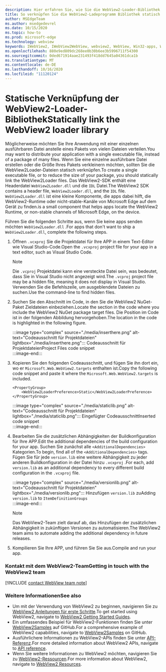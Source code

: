 ```yaml
---
description: Hier erfahren Sie, wie Sie die WebView2-Loader-Bibliothek statisch verknüpfen.
title: So verknüpfen Sie die WebView2-Ladeprogramm Bibliothek statisch
author: MSEdgeTeam
ms.author: msedgedevrel
ms.date: 10/15/2020
ms.topic: how-to
ms.prod: microsoft-edge
ms.technology: webview
keywords: IWebView2, IWebView2WebView, webview2, WebView, Win32-apps, Win32, Edge, ICoreWebView2, ICoreWebView2Host, Browser-Steuerelement, Edge-HTML
ms.openlocfilehash: 880e9ed809dc268ee0b30b6ee3b5996711f54300
ms.sourcegitcommit: 0ded671914aae231493f418dd7645a04361dca1b
ms.translationtype: MT
ms.contentlocale: de-DE
ms.lasthandoff: 10/16/2020
ms.locfileid: "11120124"
---
```

# <span data-ttu-id="6aef2-104">Statische Verknüpfung der WebView2-Loader-Bibliothek</span><span class="sxs-lookup"><span data-stu-id="6aef2-104">Statically link the WebView2 loader library</span></span>  

<span data-ttu-id="6aef2-105">Möglicherweise möchten Sie Ihre Anwendung mit einer einzelnen ausführbaren Datei anstelle eines Pakets von vielen Dateien verteilen.</span><span class="sxs-lookup"><span data-stu-id="6aef2-105">You may want to distribute your application with a single executable file, instead of a package of many files.</span></span> <span data-ttu-id="6aef2-106">Wenn Sie eine einzelne ausführbare Datei erstellen oder die Größe Ihres Pakets verkleinern möchten, sollten Sie die WebView2Loader-Dateien statisch verknüpfen.</span><span class="sxs-lookup"><span data-stu-id="6aef2-106">To create a single executable file, or to reduce the size of your package, you should statically link the WebView2Loader files.</span></span> <span data-ttu-id="6aef2-107">Das WebView2-SDK enthält eine Headerdatei `WebView2Loader.dll` und die `IDL` Datei.</span><span class="sxs-lookup"><span data-stu-id="6aef2-107">The WebView2 SDK contains a header file, `WebView2Loader.dll`, and the `IDL` file.</span></span> `WebView2Loader.dll` <span data-ttu-id="6aef2-108">ist eine kleine Komponente, die apps dabei hilft, die WebView2-Runtime oder nicht-stable-Kanäle von Microsoft Edge auf dem Gerät zu finden.</span><span class="sxs-lookup"><span data-stu-id="6aef2-108">is a small component that helps apps locate the WebView2 Runtime, or non-stable channels of Microsoft Edge, on the device.</span></span>  

<span data-ttu-id="6aef2-109">Führen Sie die folgenden Schritte aus, wenn Sie keine apps senden möchten `WebView2Loader.dll` .</span><span class="sxs-lookup"><span data-stu-id="6aef2-109">For apps that don't want to ship a `WebView2Loader.dll`, complete the following steps.</span></span>  

1.  <span data-ttu-id="6aef2-110">Öffnen `.vcxproj` Sie die Projektdatei für Ihre APP in einem Text-Editor wie Visual Studio-Code.</span><span class="sxs-lookup"><span data-stu-id="6aef2-110">Open the `.vcxproj` project file for your app in a text editor, such as Visual Studio Code.</span></span>  
    
    > [!NOTE]
    > <span data-ttu-id="6aef2-111">Die `.vcproj` Projektdatei kann eine versteckte Datei sein, was bedeutet, dass Sie in Visual Studio nicht angezeigt wird.</span><span class="sxs-lookup"><span data-stu-id="6aef2-111">The `.vcproj` project file may be a hidden file, meaning it does not display in Visual Studio.</span></span>  <span data-ttu-id="6aef2-112">Verwenden Sie die Befehlszeile, um ausgeblendete Dateien zu suchen.</span><span class="sxs-lookup"><span data-stu-id="6aef2-112">Use the command-line to find hidden files.</span></span>  
    
1.  <span data-ttu-id="6aef2-113">Suchen Sie den Abschnitt im Code, in den Sie die WebView2 NuGet-Paket Zieldateien einbeziehen.</span><span class="sxs-lookup"><span data-stu-id="6aef2-113">Locate the section in the code where you include the WebView2 NuGet package target files.</span></span>  <span data-ttu-id="6aef2-114">Die Position im Code ist in der folgenden Abbildung hervorgehoben.</span><span class="sxs-lookup"><span data-stu-id="6aef2-114">The location in the code is highlighted in the following figure.</span></span>  

    :::image type="complex" source="./media/inserthere.png" alt-text="Codeausschnitt für Projektdateien" lightbox="./media/inserthere.png":::
       <span data-ttu-id="6aef2-116">Codeausschnitt für Projektdateien</span><span class="sxs-lookup"><span data-stu-id="6aef2-116">Project Files code snippet</span></span>   
    :::image-end:::  
  
1.  <span data-ttu-id="6aef2-117">Kopieren Sie den folgenden Codeausschnitt, und fügen Sie ihn dort ein, wo er `Microsoft.Web.WebView2.targets` enthalten ist.</span><span class="sxs-lookup"><span data-stu-id="6aef2-117">Copy the following code snippet and paste it where the `Microsoft.Web.WebView2.targets` is included.</span></span>  

    ```xaml
    <PropertyGroup> 
        <WebView2LoaderPreference>Static</WebView2LoaderPreference> 
    </PropertyGroup>
    ```
      
    :::image type="complex" source="./media/staticlib.png" alt-text="Codeausschnitt für Projektdateien" lightbox="./media/staticlib.png":::
       <span data-ttu-id="6aef2-119">Eingefügter Codeausschnitt</span><span class="sxs-lookup"><span data-stu-id="6aef2-119">Inserted code snippet</span></span>  
    :::image-end:::  
    
1.  <span data-ttu-id="6aef2-120">Bearbeiten Sie die zusätzlichen Abhängigkeiten der Buildkonfiguration für Ihre APP.</span><span class="sxs-lookup"><span data-stu-id="6aef2-120">Edit the additional dependencies of the build configuration for your app.</span></span>  <span data-ttu-id="6aef2-121">Suchen Sie zunächst alle `<AdditionalDependencies>` Kategorien.</span><span class="sxs-lookup"><span data-stu-id="6aef2-121">To begin, find all of the `<AdditionalDependencies>` tags.</span></span> <span data-ttu-id="6aef2-122">Fügen Sie für jede `version.lib` eine weitere Abhängigkeit zu jeder anderen Buildkonfiguration in der Datei hinzu `.vcxproj` .</span><span class="sxs-lookup"><span data-stu-id="6aef2-122">For each, add `version.lib` as an additional dependency to every different build configuration in the `.vcxproj` file.</span></span>  
    
    :::image type="complex" source="./media/versionlib.png" alt-text="Codeausschnitt für Projektdateien" lightbox="./media/versionlib.png":::
       <span data-ttu-id="6aef2-124">Hinzufügen `version.lib` zu</span><span class="sxs-lookup"><span data-stu-id="6aef2-124">Adding `version.lib` to</span></span> `ItemDefinitionGroups`  
    :::image-end:::  
    
    > [!NOTE]
    > <span data-ttu-id="6aef2-125">Das WebView2-Team zielt darauf ab, das Hinzufügen der zusätzlichen Abhängigkeit in zukünftigen Versionen zu automatisieren.</span><span class="sxs-lookup"><span data-stu-id="6aef2-125">The WebView2 team aims to automate adding the additional dependency in future releases.</span></span>  
    
1. <span data-ttu-id="6aef2-126">Kompilieren Sie Ihre APP, und führen Sie Sie aus.</span><span class="sxs-lookup"><span data-stu-id="6aef2-126">Compile and run your app.</span></span>

### <span data-ttu-id="6aef2-127">Kontakt mit dem WebView2-Team</span><span class="sxs-lookup"><span data-stu-id="6aef2-127">Getting in touch with the WebView2 team</span></span>  

[!INCLUDE [contact WebView team note](../includes/contact-webview-team-note.md)]  

### <span data-ttu-id="6aef2-128">Weitere Informationen</span><span class="sxs-lookup"><span data-stu-id="6aef2-128">See also</span></span>  

*   <span data-ttu-id="6aef2-129">Um mit der Verwendung von WebView2 zu beginnen, navigieren Sie zu [WebView2 Anleitungen für erste Schritte][Webview2MainGettingStarted].</span><span class="sxs-lookup"><span data-stu-id="6aef2-129">To get started using WebView2, navigate to [WebView2 Getting Started Guides][Webview2MainGettingStarted].</span></span>  
*   <span data-ttu-id="6aef2-130">Ein umfassendes Beispiel für WebView2-Funktionen finden Sie unter [WebView2Samples][GithubMicrosoftedgeWebview2samples] auf GitHub.</span><span class="sxs-lookup"><span data-stu-id="6aef2-130">For a comprehensive example of WebView2 capabilities, navigate to [WebView2Samples][GithubMicrosoftedgeWebview2samples] on GitHub.</span></span>
*   <span data-ttu-id="6aef2-131">Ausführlichere Informationen zu WebView2-APIs finden Sie unter [API-Referenz][Webview2ApiReference].</span><span class="sxs-lookup"><span data-stu-id="6aef2-131">For more detailed information about WebView2 APIs, navigate to [API reference][Webview2ApiReference].</span></span>
*   <span data-ttu-id="6aef2-132">Wenn Sie weitere Informationen zu WebView2 möchten, navigieren Sie zu [WebView2-Ressourcen][Webview2MainNextSteps].</span><span class="sxs-lookup"><span data-stu-id="6aef2-132">For more information about WebView2, navigate to [WebView2 Resources][Webview2MainNextSteps].</span></span>

<!-- links -->  

[DevtoolsGuideChromiumMain]: ../../devtools-guide-chromium.md "Microsoft Edge (Chrom)-Entwickler Tools | Microsoft docs"  

[Webview2ApiReference]: ../webview2-api-reference.md "Microsoft Edge WebView2-API-Referenz | Microsoft docs"  
[Webview2MainNextSteps]: ../index.md#next-steps "Nächste Schritte – Einführung in Microsoft Edge WebView2 (Preview) | Microsoft docs"  
[Webview2MainGettingStarted]: ../index.md#getting-started "Erste Schritte – Einführung in Microsoft Edge WebView2 (Preview) | Microsoft docs"  

[GithubMicrosoftedgeWebviewfeedbackMain]: https://github.com/MicrosoftEdge/WebViewFeedback "WebView-Feedback-MicrosoftEdge/WebViewFeedback | GitHub"  
[GithubMicrosoftedgeWebview2samples]: https://github.com/MicrosoftEdge/WebView2Samples "WebView2-Beispiele-MicrosoftEdge/WebView2Samples | GitHub"  

[GithubMicrosoftVscodeJSDebugWhatsNew]: https://github.com/microsoft/vscode-js-debug#whats-new "Was ist neu? -JavaScript-Debugger für Visual Studio-Code – Microsoft/vscode-js – Debuggen | GitHub"  

[GithubMicrosoftVscodeEdgeDebug2ReadmeChromiumWebviewApplications]: https://github.com/microsoft/vscode-edge-debug2/blob/master/README.md#microsoft-edge-chromium-webview-applications "Microsoft Edge (Chrom) WebView-Anwendungen – Visual Studio-Code – Debugger für Microsoft Edge – Microsoft/vscode-Edge-debug2 | GitHub"  
